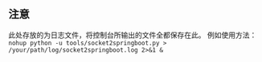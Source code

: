 ## 注意
此处存放的为日志文件，将控制台所输出的文件全都保存在此。
例如使用方法：`nohup python -u tools/socket2springboot.py > /your/path/log/socket2springboot.log 2>&1 &`
